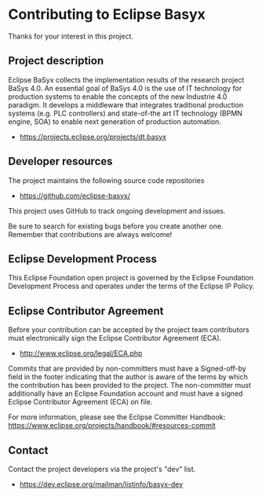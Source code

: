 # Contributing to Eclipse Basyx

Thanks for your interest in this project.

## Project description

Eclipse BaSyx collects the implementation results of the research project BaSys
4.0. An essential goal of BaSys 4.0 is the use of IT technology for production
systems to enable the concepts of the new Industrie 4.0 paradigm. It develops a
middleware that integrates traditional production systems (e.g. PLC controllers)
and state-of-the art IT technology (BPMN engine, SOA) to enable next generation
of production automation.

* https://projects.eclipse.org/projects/dt.basyx

## Developer resources

The project maintains the following source code repositories

* https://github.com/eclipse-basyx/

This project uses GitHub to track ongoing development and issues.

Be sure to search for existing bugs before you create another one. Remember that
contributions are always welcome!

## Eclipse Development Process

This Eclipse Foundation open project is governed by the Eclipse Foundation
Development Process and operates under the terms of the Eclipse IP Policy.

## Eclipse Contributor Agreement

Before your contribution can be accepted by the project team contributors must
electronically sign the Eclipse Contributor Agreement (ECA).

* http://www.eclipse.org/legal/ECA.php

Commits that are provided by non-committers must have a Signed-off-by field in
the footer indicating that the author is aware of the terms by which the
contribution has been provided to the project. The non-committer must
additionally have an Eclipse Foundation account and must have a signed Eclipse
Contributor Agreement (ECA) on file.

For more information, please see the Eclipse Committer Handbook:
https://www.eclipse.org/projects/handbook/#resources-commit

## Contact

Contact the project developers via the project's "dev" list.

* https://dev.eclipse.org/mailman/listinfo/basyx-dev
